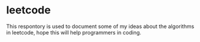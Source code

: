 # leetcode
This respontory is used to document some of my ideas about the algorithms in leetcode, hope this will help programmers in coding.
